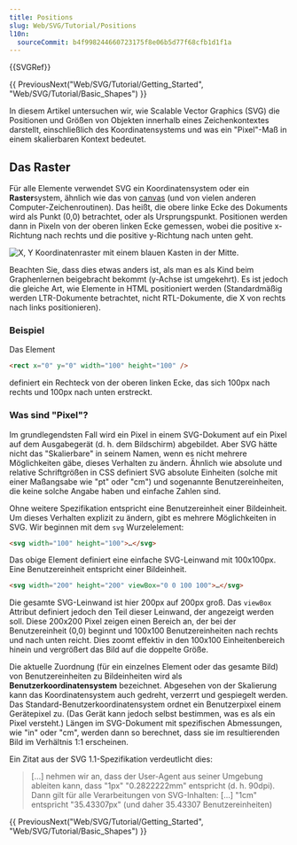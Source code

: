 ```yaml
---
title: Positions
slug: Web/SVG/Tutorial/Positions
l10n:
  sourceCommit: b4f998244660723175f8e06b5d77f68cfb1d1f1a
---
```


{{SVGRef}}

{{ PreviousNext("Web/SVG/Tutorial/Getting_Started", "Web/SVG/Tutorial/Basic_Shapes") }}

In diesem Artikel untersuchen wir, wie Scalable Vector Graphics (SVG) die Positionen und Größen von Objekten innerhalb eines Zeichenkontextes darstellt, einschließlich des Koordinatensystems und was ein "Pixel"-Maß in einem skalierbaren Kontext bedeutet.

## Das Raster

Für alle Elemente verwendet SVG ein Koordinatensystem oder ein **Raster**system, ähnlich wie das von [canvas](/de/docs/Web/API/Canvas_API) (und von vielen anderen Computer-Zeichenroutinen). Das heißt, die obere linke Ecke des Dokuments wird als Punkt (0,0) betrachtet, oder als Ursprungspunkt. Positionen werden dann in Pixeln von der oberen linken Ecke gemessen, wobei die positive x-Richtung nach rechts und die positive y-Richtung nach unten geht.

![X, Y Koordinatenraster mit einem blauen Kasten in der Mitte.](canvas_default_grid.png)

Beachten Sie, dass dies etwas anders ist, als man es als Kind beim Graphenlernen beigebracht bekommt (y-Achse ist umgekehrt). Es ist jedoch die gleiche Art, wie Elemente in HTML positioniert werden (Standardmäßig werden LTR-Dokumente betrachtet, nicht RTL-Dokumente, die X von rechts nach links positionieren).

### Beispiel

Das Element

```html
<rect x="0" y="0" width="100" height="100" />
```

definiert ein Rechteck von der oberen linken Ecke, das sich 100px nach rechts und 100px nach unten erstreckt.

### Was sind "Pixel"?

Im grundlegendsten Fall wird ein Pixel in einem SVG-Dokument auf ein Pixel auf dem Ausgabegerät (d. h. dem Bildschirm) abgebildet. Aber SVG hätte nicht das "Skalierbare" in seinem Namen, wenn es nicht mehrere Möglichkeiten gäbe, dieses Verhalten zu ändern. Ähnlich wie absolute und relative Schriftgrößen in CSS definiert SVG absolute Einheiten (solche mit einer Maßangsabe wie "pt" oder "cm") und sogenannte Benutzereinheiten, die keine solche Angabe haben und einfache Zahlen sind.

Ohne weitere Spezifikation entspricht eine Benutzereinheit einer Bildeinheit. Um dieses Verhalten explizit zu ändern, gibt es mehrere Möglichkeiten in SVG. Wir beginnen mit dem `svg` Wurzelelement:

```html
<svg width="100" height="100">…</svg>
```

Das obige Element definiert eine einfache SVG-Leinwand mit 100x100px. Eine Benutzereinheit entspricht einer Bildeinheit.

```html
<svg width="200" height="200" viewBox="0 0 100 100">…</svg>
```

Die gesamte SVG-Leinwand ist hier 200px auf 200px groß. Das `viewBox` Attribut definiert jedoch den Teil dieser Leinwand, der angezeigt werden soll. Diese 200x200 Pixel zeigen einen Bereich an, der bei der Benutzereinheit (0,0) beginnt und 100x100 Benutzereinheiten nach rechts und nach unten reicht. Dies zoomt effektiv in den 100x100 Einheitenbereich hinein und vergrößert das Bild auf die doppelte Größe.

Die aktuelle Zuordnung (für ein einzelnes Element oder das gesamte Bild) von Benutzereinheiten zu Bildeinheiten wird als **Benutzerkoordinatensystem** bezeichnet. Abgesehen von der Skalierung kann das Koordinatensystem auch gedreht, verzerrt und gespiegelt werden. Das Standard-Benutzerkoordinatensystem ordnet ein Benutzerpixel einem Gerätepixel zu. (Das Gerät kann jedoch selbst bestimmen, was es als ein Pixel versteht.) Längen im SVG-Dokument mit spezifischen Abmessungen, wie "in" oder "cm", werden dann so berechnet, dass sie im resultierenden Bild im Verhältnis 1:1 erscheinen.

Ein Zitat aus der SVG 1.1-Spezifikation verdeutlicht dies:

> \[...] nehmen wir an, dass der User-Agent aus seiner Umgebung ableiten kann, dass "1px" "0.2822222mm" entspricht (d. h. 90dpi). Dann gilt für alle Verarbeitungen von SVG-Inhalten: \[...] "1cm" entspricht "35.43307px" (und daher 35.43307 Benutzereinheiten)

{{ PreviousNext("Web/SVG/Tutorial/Getting_Started", "Web/SVG/Tutorial/Basic_Shapes") }}
